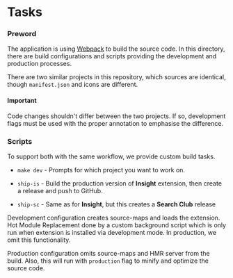 # Tasks

### Preword

The application is using [Webpack](https://webpack.js.org/concepts/) to build the source code. In this directory, there are build configurations and scripts providing the development and production processes.

There are two similar projects in this repository, which sources are identical, though `manifest.json` and icons are different.

#### Important
Code changes shouldn't differ between the two projects. If so, development flags must be used with the proper annotation to emphasise the difference.

### Scripts

To support both with the same workflow, we provide custom build tasks.

- `make dev` - Prompts for which project you want to work on.

- `ship-is` - Build the production version of **Insight** extension, then create a release and push to GitHub.

- `ship-sc` - Same as for **Insight**, but this creates a **Search Club** release

Development configuration creates source-maps and loads the extension. Hot Module Replacement done by a custom background script which is only run when extension is installed via development mode. In production, we omit this functionality.

Production configuration omits source-maps and HMR server from the build. Also, this will run with `production` flag to minify and optimize the source code.